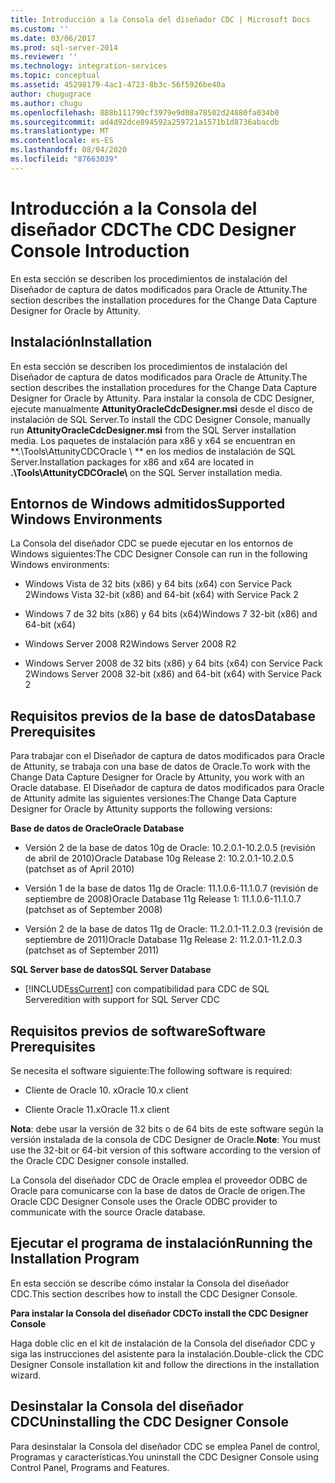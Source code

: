 ```yaml
---
title: Introducción a la Consola del diseñador CDC | Microsoft Docs
ms.custom: ''
ms.date: 03/06/2017
ms.prod: sql-server-2014
ms.reviewer: ''
ms.technology: integration-services
ms.topic: conceptual
ms.assetid: 45298179-4ac1-4723-8b3c-56f5926be40a
author: chugugrace
ms.author: chugu
ms.openlocfilehash: 888b111790cf3979e9d08a78502d24880fa034b0
ms.sourcegitcommit: ad4d92dce894592a259721a1571b1d8736abacdb
ms.translationtype: MT
ms.contentlocale: es-ES
ms.lasthandoff: 08/04/2020
ms.locfileid: "87663039"
---
```

# <a name="the-cdc-designer-console-introduction"></a><span data-ttu-id="3bec1-102">Introducción a la Consola del diseñador CDC</span><span class="sxs-lookup"><span data-stu-id="3bec1-102">The CDC Designer Console Introduction</span></span>
  <span data-ttu-id="3bec1-103">En esta sección se describen los procedimientos de instalación del Diseñador de captura de datos modificados para Oracle de Attunity.</span><span class="sxs-lookup"><span data-stu-id="3bec1-103">The section describes the installation procedures for the Change Data Capture Designer for Oracle by Attunity.</span></span>  
  
## <a name="installation"></a><span data-ttu-id="3bec1-104">Instalación</span><span class="sxs-lookup"><span data-stu-id="3bec1-104">Installation</span></span>  
 <span data-ttu-id="3bec1-105">En esta sección se describen los procedimientos de instalación del Diseñador de captura de datos modificados para Oracle de Attunity.</span><span class="sxs-lookup"><span data-stu-id="3bec1-105">The section describes the installation procedures for the Change Data Capture Designer for Oracle by Attunity.</span></span> <span data-ttu-id="3bec1-106">Para instalar la consola de CDC Designer, ejecute manualmente **AttunityOracleCdcDesigner.msi** desde el disco de instalación de SQL Server.</span><span class="sxs-lookup"><span data-stu-id="3bec1-106">To install the CDC Designer Console, manually run **AttunityOracleCdcDesigner.msi** from the SQL Server installation media.</span></span>  <span data-ttu-id="3bec1-107">Los paquetes de instalación para x86 y x64 se encuentran en \*\*.\Tools\AttunityCDCOracle \\ \*\* en los medios de instalación de SQL Server.</span><span class="sxs-lookup"><span data-stu-id="3bec1-107">Installation packages for x86 and x64 are located in **.\Tools\AttunityCDCOracle\\** on the SQL Server installation media.</span></span>  
  
## <a name="supported-windows-environments"></a><span data-ttu-id="3bec1-108">Entornos de Windows admitidos</span><span class="sxs-lookup"><span data-stu-id="3bec1-108">Supported Windows Environments</span></span>  
 <span data-ttu-id="3bec1-109">La Consola del diseñador CDC se puede ejecutar en los entornos de Windows siguientes:</span><span class="sxs-lookup"><span data-stu-id="3bec1-109">The CDC Designer Console can run in the following Windows environments:</span></span>  
  
-   <span data-ttu-id="3bec1-110">Windows Vista de 32 bits (x86) y 64 bits (x64) con Service Pack 2</span><span class="sxs-lookup"><span data-stu-id="3bec1-110">Windows Vista 32-bit (x86) and 64-bit (x64) with Service Pack 2</span></span>  
  
-   <span data-ttu-id="3bec1-111">Windows 7 de 32 bits (x86) y 64 bits (x64)</span><span class="sxs-lookup"><span data-stu-id="3bec1-111">Windows 7 32-bit (x86) and 64-bit (x64)</span></span>  
  
-   <span data-ttu-id="3bec1-112">Windows Server 2008 R2</span><span class="sxs-lookup"><span data-stu-id="3bec1-112">Windows Server 2008 R2</span></span>  
  
-   <span data-ttu-id="3bec1-113">Windows Server 2008 de 32 bits (x86) y 64 bits (x64) con Service Pack 2</span><span class="sxs-lookup"><span data-stu-id="3bec1-113">Windows Server 2008 32-bit (x86) and 64-bit (x64) with Service Pack 2</span></span>  
  
## <a name="database-prerequisites"></a><span data-ttu-id="3bec1-114">Requisitos previos de la base de datos</span><span class="sxs-lookup"><span data-stu-id="3bec1-114">Database Prerequisites</span></span>  
 <span data-ttu-id="3bec1-115">Para trabajar con el Diseñador de captura de datos modificados para Oracle de Attunity, se trabaja con una base de datos de Oracle.</span><span class="sxs-lookup"><span data-stu-id="3bec1-115">To work with the Change Data Capture Designer for Oracle by Attunity, you work with an Oracle database.</span></span> <span data-ttu-id="3bec1-116">El Diseñador de captura de datos modificados para Oracle de Attunity admite las siguientes versiones:</span><span class="sxs-lookup"><span data-stu-id="3bec1-116">The Change Data Capture Designer for Oracle by Attunity supports the following versions:</span></span>  
  
 <span data-ttu-id="3bec1-117">**Base de datos de Oracle**</span><span class="sxs-lookup"><span data-stu-id="3bec1-117">**Oracle Database**</span></span>  
  
-   <span data-ttu-id="3bec1-118">Versión 2 de la base de datos 10g de Oracle: 10.2.0.1-10.2.0.5 (revisión de abril de 2010)</span><span class="sxs-lookup"><span data-stu-id="3bec1-118">Oracle Database 10g Release 2: 10.2.0.1-10.2.0.5 (patchset as of April 2010)</span></span>  
  
-   <span data-ttu-id="3bec1-119">Versión 1 de la base de datos 11g de Oracle: 11.1.0.6-11.1.0.7 (revisión de septiembre de 2008)</span><span class="sxs-lookup"><span data-stu-id="3bec1-119">Oracle Database 11g Release 1: 11.1.0.6-11.1.0.7 (patchset as of September 2008)</span></span>  
  
-   <span data-ttu-id="3bec1-120">Versión 2 de la base de datos 11g de Oracle: 11.2.0.1-11.2.0.3 (revisión de septiembre de 2011)</span><span class="sxs-lookup"><span data-stu-id="3bec1-120">Oracle Database 11g Release 2: 11.2.0.1-11.2.0.3 (patchset as of September 2011)</span></span>  
  
 <span data-ttu-id="3bec1-121">**SQL Server base de datos**</span><span class="sxs-lookup"><span data-stu-id="3bec1-121">**SQL Server Database**</span></span>  
  
-   [!INCLUDE[ssCurrent](../../includes/sscurrent-md.md)] <span data-ttu-id="3bec1-122">con compatibilidad para CDC de SQL Server</span><span class="sxs-lookup"><span data-stu-id="3bec1-122">edition with support for SQL Server CDC</span></span>  
  
## <a name="software-prerequisites"></a><span data-ttu-id="3bec1-123">Requisitos previos de software</span><span class="sxs-lookup"><span data-stu-id="3bec1-123">Software Prerequisites</span></span>  
 <span data-ttu-id="3bec1-124">Se necesita el software siguiente:</span><span class="sxs-lookup"><span data-stu-id="3bec1-124">The following software is required:</span></span>  
  
-   <span data-ttu-id="3bec1-125">Cliente de Oracle 10. x</span><span class="sxs-lookup"><span data-stu-id="3bec1-125">Oracle 10.x client</span></span>  
  
-   <span data-ttu-id="3bec1-126">Cliente Oracle 11.x</span><span class="sxs-lookup"><span data-stu-id="3bec1-126">Oracle 11.x client</span></span>  
  
 <span data-ttu-id="3bec1-127">**Nota**: debe usar la versión de 32 bits o de 64 bits de este software según la versión instalada de la consola de CDC Designer de Oracle.</span><span class="sxs-lookup"><span data-stu-id="3bec1-127">**Note**: You must use the 32-bit or 64-bit version of this software according to the version of the Oracle CDC Designer console installed.</span></span>  
  
 <span data-ttu-id="3bec1-128">La Consola del diseñador CDC de Oracle emplea el proveedor ODBC de Oracle para comunicarse con la base de datos de Oracle de origen.</span><span class="sxs-lookup"><span data-stu-id="3bec1-128">The Oracle CDC Designer Console uses the Oracle ODBC provider to communicate with the source Oracle database.</span></span>  
  
## <a name="running-the-installation-program"></a><span data-ttu-id="3bec1-129">Ejecutar el programa de instalación</span><span class="sxs-lookup"><span data-stu-id="3bec1-129">Running the Installation Program</span></span>  
 <span data-ttu-id="3bec1-130">En esta sección se describe cómo instalar la Consola del diseñador CDC.</span><span class="sxs-lookup"><span data-stu-id="3bec1-130">This section describes how to install the CDC Designer Console.</span></span>  
  
 <span data-ttu-id="3bec1-131">**Para instalar la Consola del diseñador CDC**</span><span class="sxs-lookup"><span data-stu-id="3bec1-131">**To install the CDC Designer Console**</span></span>  
  
 <span data-ttu-id="3bec1-132">Haga doble clic en el kit de instalación de la Consola del diseñador CDC y siga las instrucciones del asistente para la instalación.</span><span class="sxs-lookup"><span data-stu-id="3bec1-132">Double-click the CDC Designer Console installation kit and follow the directions in the installation wizard.</span></span>  
  
## <a name="uninstalling-the-cdc-designer-console"></a><span data-ttu-id="3bec1-133">Desinstalar la Consola del diseñador CDC</span><span class="sxs-lookup"><span data-stu-id="3bec1-133">Uninstalling the CDC Designer Console</span></span>  
 <span data-ttu-id="3bec1-134">Para desinstalar la Consola del diseñador CDC se emplea Panel de control, Programas y características.</span><span class="sxs-lookup"><span data-stu-id="3bec1-134">You uninstall the CDC Designer Console using Control Panel, Programs and Features.</span></span>  
  
  
